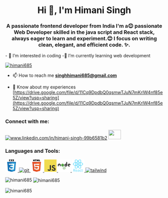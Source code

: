 <h1 align="center">Hi 👋, I'm Himani Singh</h1>
<h3 align="center">A passionate frontend developer from India I'm a😊 passionate Web Developer skilled in the java script and React stack, always eager to learn and experiment.😊 I focus on writing clean, elegant, and efficient code. ✨.</h4> - 👀 I’m interested in coding -🌱 I’m currently learning web development</h3>

<p align="left"> <a href="https://github.com/ryo-ma/github-profile-trophy"><img src="https://github-profile-trophy.vercel.app/?username=himani685" alt="himani685" /></a> </p>

- 📫 How to reach me **singhhimani685@gmail.com**

- 📄 Know about my experiences [https://drive.google.com/file/d/11Cq9DpdbQ0qsmwTJuN7mKrIW4nf85e5Z/view?usp=sharing](https://drive.google.com/file/d/11Cq9DpdbQ0qsmwTJuN7mKrIW4nf85e5Z/view?usp=sharing)

<h3 align="left">Connect with me:</h3>
<p align="left">
<a href="https://linkedin.com/in/www.linkedin.com/in/himani-singh-99b6581b2" target="blank"><img align="center" src="https://raw.githubusercontent.com/rahuldkjain/github-profile-readme-generator/master/src/images/icons/Social/linked-in-alt.svg" alt="www.linkedin.com/in/himani-singh-99b6581b2" height="30" width="40" /></a>
  <a href="https://www.linkedin.com/in/himani-singh-99b6581b2/"></a>
  <a href="https://github.com/himani685"><img src="https://th.bing.com/th?id=OIP.PJoXmwv3lYJ2f7Pr1vtfkQHaEK&w=333&h=187&c=8&rs=1&qlt=90&o=6&dpr=1.3&pid=3.1&rm=2"<style height="30" width="40"></style></a>
</p>

<h3 align="left">Languages and Tools:</h3>
<p align="left"> <a href="https://www.w3schools.com/css/" target="_blank" rel="noreferrer"> <img src="https://raw.githubusercontent.com/devicons/devicon/master/icons/css3/css3-original-wordmark.svg" alt="css3" width="40" height="40"/> </a> <a href="https://git-scm.com/" target="_blank" rel="noreferrer"> <img src="https://www.vectorlogo.zone/logos/git-scm/git-scm-icon.svg" alt="git" width="40" height="40"/> </a> <a href="https://www.w3.org/html/" target="_blank" rel="noreferrer"> <img src="https://raw.githubusercontent.com/devicons/devicon/master/icons/html5/html5-original-wordmark.svg" alt="html5" width="40" height="40"/> </a> <a href="https://developer.mozilla.org/en-US/docs/Web/JavaScript" target="_blank" rel="noreferrer"> <img src="https://raw.githubusercontent.com/devicons/devicon/master/icons/javascript/javascript-original.svg" alt="javascript" width="40" height="40"/> </a> <a href="https://nodejs.org" target="_blank" rel="noreferrer"> <img src="https://raw.githubusercontent.com/devicons/devicon/master/icons/nodejs/nodejs-original-wordmark.svg" alt="nodejs" width="40" height="40"/> </a> <a href="https://reactjs.org/" target="_blank" rel="noreferrer"> <img src="https://raw.githubusercontent.com/devicons/devicon/master/icons/react/react-original-wordmark.svg" alt="react" width="40" height="40"/> </a> <a href="https://tailwindcss.com/" target="_blank" rel="noreferrer"> <img src="https://www.vectorlogo.zone/logos/tailwindcss/tailwindcss-icon.svg" alt="tailwind" width="40" height="40"/> </a> </p>

<p><img align="left" src="https://github-readme-stats.vercel.app/api/top-langs?username=himani685&show_icons=true&locale=en&layout=compact" alt="himani685" /></p>

<p>&nbsp;<img align="center" src="https://github-readme-stats.vercel.app/api?username=himani685&show_icons=true&locale=en" alt="himani685" /></p>

<p><img align="center" src="https://github-readme-streak-stats.herokuapp.com/?user=himani685&" alt="himani685" /></p>
